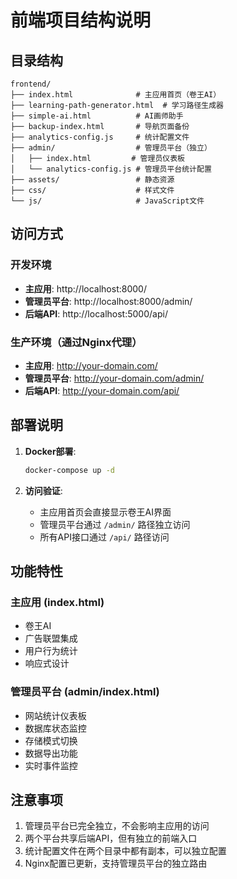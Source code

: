 # 前端项目结构说明

## 目录结构

```
frontend/
├── index.html              # 主应用首页（卷王AI）
├── learning-path-generator.html  # 学习路径生成器
├── simple-ai.html          # AI画师助手
├── backup-index.html       # 导航页面备份
├── analytics-config.js     # 统计配置文件
├── admin/                  # 管理员平台（独立）
│   ├── index.html         # 管理员仪表板
│   └── analytics-config.js # 管理员平台统计配置
├── assets/                 # 静态资源
├── css/                    # 样式文件
└── js/                     # JavaScript文件
```

## 访问方式

### 开发环境
- **主应用**: http://localhost:8000/
- **管理员平台**: http://localhost:8000/admin/
- **后端API**: http://localhost:5000/api/

### 生产环境（通过Nginx代理）
- **主应用**: http://your-domain.com/
- **管理员平台**: http://your-domain.com/admin/
- **后端API**: http://your-domain.com/api/

## 部署说明

1. **Docker部署**:
   ```bash
   docker-compose up -d
   ```

2. **访问验证**:
   - 主应用首页会直接显示卷王AI界面
   - 管理员平台通过 `/admin/` 路径独立访问
   - 所有API接口通过 `/api/` 路径访问

## 功能特性

### 主应用 (index.html)
- 卷王AI
- 广告联盟集成
- 用户行为统计
- 响应式设计

### 管理员平台 (admin/index.html)
- 网站统计仪表板
- 数据库状态监控
- 存储模式切换
- 数据导出功能
- 实时事件监控

## 注意事项

1. 管理员平台已完全独立，不会影响主应用的访问
2. 两个平台共享后端API，但有独立的前端入口
3. 统计配置文件在两个目录中都有副本，可以独立配置
4. Nginx配置已更新，支持管理员平台的独立路由